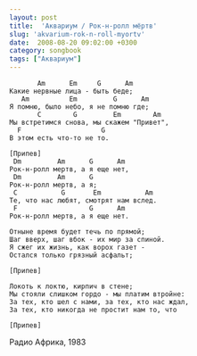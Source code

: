 ```yaml
---
layout: post
title:  'Аквариум / Рок-н-ролл мёртв'
slug: 'akvarium-rok-n-roll-myortv'
date:  2008-08-20 09:02:00 +0300
category: songbook
tags: ["Аквариум"]
---
```


	       Am      Em     G      Am
	Какие нервные лица - быть беде;
	   Am          Em         G      Am
	Я помню, было небо, я не помню где;
	       C        G         Em        Am
	Мы встретимся снова, мы скажем "Привет",
	  F                    G
	В этом есть что-то не то.
	
	[Припев]
	 Dm         Am      G      Am
	Рок-н-ролл мертв, а я еще нет,
	 Dm         Am      G
	Рок-н-ролл мертв, а я;
	 C           G       Em           Am
	Те, что нас любят, смотрят нам вслед.
	 F                  G      Am 
	Рок-н-ролл мертв, а я еще нет. 
	
	Отныне время будет течь по прямой;
	Шаг вверх, шаг вбок - их мир за спиной.
	Я сжег их жизнь, как ворох газет -
	Остался только грязный асфальт;
	
	[Припев]
	
	Локоть к локтю, кирпич в стене;
	Мы стояли слишком гордо - мы платим втройне:
	За тех, кто шел с нами, за тех, кто нас ждал,
	За тех, кто никогда не простит нам то, что
	
	[Припев]

Радио Африка, 1983

